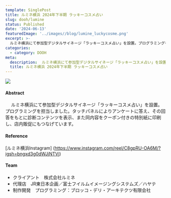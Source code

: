 ```yaml
---
template: SinglePost
title: ルミネ横浜 2024年下半期 ラッキーコスメ占い
slug: dooh/lumine
status: Published
date: '2024-06-13'
featuredImage: '../images//blog/lumine_luckycosme.png'
excerpt: >-
  ルミネ横浜にて参加型デジタルサイネージ「ラッキーコスメ占い」を設置。プログラミングを担当しました。
categories:
  - category: DOOH
meta:
  description:  ルミネ横浜にて参加型デジタルサイネージ「ラッキーコスメ占い」を設置。プログラミングを担当しました。
  title: ルミネ横浜 2024年下半期 ラッキーコスメ占い
---
```


![](/blog/lumine_luckycosme.png)

#### Abstract

　 ルミネ横浜にて参加型デジタルサイネージ「ラッキーコスメ占い」を設置。プログラミングを担当しました。タッチパネルによりアンケートに答え、その回答をもとに診断コンテンツを表示、また同内容をクーポン付きの特別紙に印刷し、店内販促にもつなげています。

#### Reference

[ルミネ横浜Instagram] (https://www.instagram.com/reel/C8gpRU-OA6M/?igsh=bngxd3g0dWJjNTVj)

#### Team

- クライアント　株式会社ルミネ
- 代理店　JR東日本企画／富士フイルムイメージングシステムズ／ハヤテ
- 制作開発　プログラミング：ブロッコ・デリ・アーキテクツ有限会社